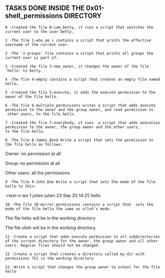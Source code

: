 ## TASKS DONE INSIDE THE 0x01-shell_permissions DIRECTORY

	0 -Created the file 0-iam_betty, it runs a script that switches the current user to the user betty.

	1 -The file 1-who_am_i contains a script that prints the effective username of the current user.

	2 -The '2-groups' file contains a script that prints all groups the current user is part of.

	3 -Created the file 3-new_owner, it changes the owner of the file 'hello' to betty.

	4 -The file 4-empty contains a script that creates an empty file named hello.

	5 -Created the file 5-execute, it adds the execute permission to the owner of the file hello.

	6 -The file 6-multiple_permissions writes a script that adds execute permission to the owner and the group owner, and read permission to
	 other users, to the file hello.

	7 -Created the file 7-everybody, it runs  a script that adds execution permission to the owner, the group owner and the other users, 
	to the file hello.

	8 -The file 8-James_Bond Write a script that sets the permission to the file hello as follows:



Owner: no permission at all

Group: no permission at all

Other users: all the permissions

	9 -The file 9-John_Doe Write a script that sets the mode of the file hello to this:



-rwxr-x-wx 1 julien julien 23 Sep 20 14:25 hello

	10 -The file 10-mirror_permissions contains a script that  sets the mode of the file hello the same as olleh’s mode.



The file hello will be in the working directory

The file olleh will be in the working directory.

	11 -Create a script that adds execute permission to all subdirectories of the current directory for the owner, the group owner and all other users. Regular files should not be changed.

	12 -Create a script that creates a directory called my_dir with permissions 751 in the working directory

	13 -Write a script that changes the group owner to school for the file hello

